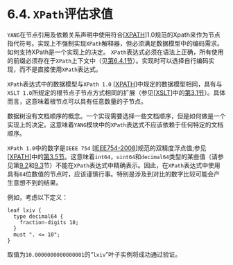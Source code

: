 # 6.4. `XPath`评估求值

`YANG`在节点引用及依赖关系声明中使用符合[[XPATH](https://tools.ietf.org/html/rfc7950#ref-XPATH)]1.0规范的Xpath来作为节点指代符号。实现上不强制实现`XPath`解释器，但必须满足数据模型中的编码需求。如何支持XPath是一个实现上的决定。 `XPath`表达式必须在语法上正确，所有使用的前缀必须存在于`XPath`上下文中（见[第6.4.1节](6.4.1.md)）。实现时可以选择自行编码实现，而不是直接使用`XPath`表达式。

`XPath`表达式中的数据模型与`XPath 1.0` [[XPATH](https://tools.ietf.org/html/rfc7950#ref-XPATH)]中规定的数据模型相同，具有与`XSLT 1.0`所规定的根节点子节点方式相同的扩展（参见[[XSLT](https://tools.ietf.org/html/rfc7950#ref-XSLT)]中的[第3.1节](https://www.w3.org/TR/1999/REC-xslt-19991116#root-node-children)）。具体而言，这意味着根节点可以具有任意数量的子节点。

数据树没有文档顺序的概念。一个实现需要选择一些文档顺序，但是如何做是一个实现上的决定。这意味着`YANG`模块中的`XPath`表达式不应该依赖于任何特定的文档顺序。

`XPath 1.0`中的数字是`IEEE 754` [[IEEE754-2008](https://tools.ietf.org/html/rfc7950#ref-IEEE754-2008)]规范的双精度浮点值;参见[[XPATH](https://tools.ietf.org/html/rfc7950#ref-XSLT)]中的[第3.5节](https://www.w3.org/TR/1999/REC-xpath-19991116/#numbers)。这意味着`int64`，`uint64`和`decimal64`类型的某些值（请参见第[9.2](../section-9/9.2.md)和[9.3](../section-9/9.3.md)节）不能在`XPath`表达式中精确表示。因此，在`XPath`表达式中使用具有`64`位数值的节点时，应该谨慎行事。特别是涉及到对比的数字比较可能会产生意想不到的结果。

例如，考虑以下定义：

```YANG
leaf lxiv {
  type decimal64 {
    fraction-digits 18;
  }
  must ". <= 10";
}
```

取值为`10.0000000000000001`的“`lxiv`”叶子实例将成功通过验证。
